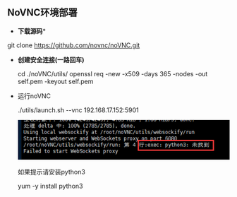## NoVNC环境部署

- **下载源码***

git clone https://github.com/novnc/noVNC.git

- **创建安全连接(一路回车)**

  cd ./noVNC/utils/
  openssl req -new -x509 -days 365 -nodes -out self.pem -keyout self.pem

- 运行noVNC

  ./utils/launch.sh  --vnc 192.168.17.152:5901

  ![image-20210119080546344](images/image-20210119080546344.png)

  如果提示请安装python3

  yum -y install python3

  

  